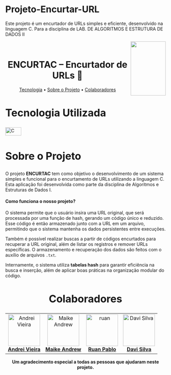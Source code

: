 # Projeto-Encurtar-URL
Este projeto é um encurtador de URLs simples e eficiente, desenvolvido na linguagem C. Para a disciplina de LAB. DE ALGORITMOS E ESTRUTURA DE DADOS II

<div>
  <div id="nav-bar">
    <img align="right" width="110" height="170" src="https://assecom.ufersa.edu.br/wp-content/uploads/sites/24/2014/09/PNG-bras%C3%A3o-Ufersa.png">
    <br>
    <h1 align="center" style="font-weight: bold;">ENCURTAC – Encurtador de URLs 🔗</h1>
    <p align="center">
        <a href="#tech">Tecnologia</a> •
        <a href="#about">Sobre o Projeto</a> •
        <a href="#colab">Colaboradores</a> 
    </p>
  </div>

  <div>
    <h2 id="tech" style="font-weight: bold; font-size: 2rem">Tecnologia Utilizada</h2>
    <img width="50" height="26" alt="C" src="https://img.shields.io/badge/C-4169E1?style=for-the-badge&logo=c&logoColor=white"/>
  </div>

  <h2 id="about" style="font-weight: bold; font-size: 2rem">Sobre o Projeto</h2>

  O projeto **ENCURTAC** tem como objetivo o desenvolvimento de um sistema simples e funcional para o encurtamento de URLs utilizando a linguagem C. Esta aplicação foi desenvolvida como parte da disciplina de Algoritmos e Estruturas de Dados I.

  #### Como funciona o nosso projeto?

  O sistema permite que o usuário insira uma URL original, que será processada por uma função de hash, gerando um código único e reduzido. Esse código é então armazenado junto com a URL em um arquivo, permitindo que o sistema mantenha os dados persistentes entre execuções.

  Também é possível realizar buscas a partir de códigos encurtados para recuperar a URL original, além de listar os registros e remover URLs específicas. O armazenamento e recuperação dos dados são feitos com o auxílio de arquivos `.txt`.

  Internamente, o sistema utiliza **tabelas hash** para garantir eficiência na busca e inserção, além de aplicar boas práticas na organização modular do código.

<h2 id="colab" align="center" style="font-weight: bold; font-size: 2rem">Colaboradores</h2>
<div align="center">
  <table>
    <tr>
      <td align="center">
        <a href="#">
          <img src="https://avatars.githubusercontent.com/u/150745935?v=4" width="100px;" alt="Andrei Vieira"/><br>
          <sub>
            <a href="https://github.com/andevvs"><b>Andrei Vieira</b></a>
          </sub>
        </a>
      </td>
      <td align="center">
        <a href="#">
          <img src="https://avatars.githubusercontent.com/u/59022456?v=4" width="100px;" alt="Maike Andrew"/><br>
          <sub>
            <a href="https://github.com/maikeandrew"><b>Maike Andrew</b></a>
          </sub>
        </a>
      </td>
      <td align="center">
        <a href="#">
          <img src="https://avatars.githubusercontent.com/u/166414190?v=4" width="100px;" alt="ruan"/><br>
          <sub>
            <a href="https://github.com/Ruanpabloband"><b>Ruan Pablo</b></a>
          </sub>
        </a>
      </td>
      <td align="center">
        <a href="#">
          <img src="https://avatars.githubusercontent.com/u/179767589?v=4" width="100px;" alt="Davi Silva"/><br>
          <sub>
            <a href="https://github.com/DaviFreita"><b>Davi Silva</b></a>
          </sub>
        </a>
      </td>
    </tr>
  </table>
  <span style="font-weight: bold;">Um agradecimento especial a todas as pessoas que ajudaram neste projeto.</span>
</div>

  </div>
</div>